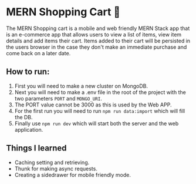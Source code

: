 # MERN Shopping Cart 🛒 

The MERN Shopping cart is a mobile and web friendly MERN Stack app that is an e-commerce app that allows users to view a list of items, view item details and add items their cart. Items added to their cart will be persisted in the users browser in the case they don't make an immediate purchase and come back on a later date.

## How to run:
1. First you will need to make a new cluster on MongoDB.
2. Next you will need to make a .env file in the root of the project with the two parameters `PORT` and `MONGO_URI`.
3. The PORT value cannot be 3000 as this is used by the Web APP.
4. For the first run you will need to run `npm run data:import` which will fill the DB.
5. Finally use `npm run dev` which will start both the server and the web application.

## Things I learned
* Caching setting and retrieving.
* Thunk for making async requests.
* Creating a sidedrawer for mobile friendly mode.

